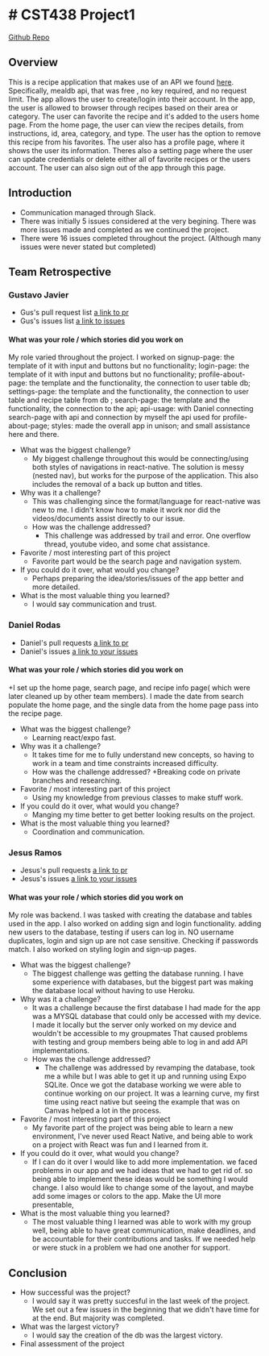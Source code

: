 # # CST438 Project1
[Github Repo](https://github.com/JesusRms1/CST438Project1)

## Overview
This is a recipe application that makes use of an API we found [here](https://github.com/public-apis/public-apis?tab=readme-ov-file). Specifically, mealdb api, that was free , no key required, and no request limit. The app allows the user to create/login into their account. In the app, the user is allowed to browser through recipes based on their area or category. The user can favorite the recipe and it's added to the users home page. From the home page, the user can view the recipes details, from instructions, id, area, category, and type. The user has the option to remove this recipe from his favorites. The user also has a profile page, where it shows the user its information. Theres also a setting page where the user can update credentials or delete either all of favorite recipes or the users account. The user can also sign out of the app through this page.

## Introduction

* Communication managed through Slack.
* There was initially 5 issues considered at the very begining. There was more issues made and completed as we continued the project.
* There were 16 issues completed throughout the project. (Although many issues were never stated but completed)

## Team Retrospective

### Gustavo Javier

- Gus's pull request list [a link to pr](https://github.com/JesusRms1/CST438Project1/pulls?q=is%3Apr+is%3Aclosed+author%3Agusjavi)
- Gus's issues list [a link to issues](https://github.com/JesusRms1/CST438Project1/issues?q=is%3Aissue%20state%3Aclosed%20assignee%3Agusjavi)

#### What was your role / which stories did you work on
  My role varied throughout the project. I worked on signup-page: the template of it with input and buttons but no functionality; login-page: the template of it with input and buttons but no functionality; profile-about-page: the template and the functionality, the connection to user table db; settings-page: the template and the functionality, the connection to user table and recipe table from db ; search-page: the template and the functionality, the connection to the api; api-usage: with Daniel connecting search-page with api and connection by myself the api used for profile-about-page; styles: made the overall app in unison; and small assistance here and there.

+ What was the biggest challenge?
  + My biggest challenge throughout this would be connecting/using both styles of navigations in react-native. The solution is messy (nested nav), but works for the purpose of the application. This also includes the removal of a back up button and titles.
+ Why was it a challenge?
  + This was challenging since the format/language for react-native was new to me. I didn't know how to make it work nor did the videos/documents assist directly to our issue.
  + How was the challenge addressed?
    + This challenge was addressed by trail and error. One overflow thread, youtube video, and some chat assistance.
+ Favorite / most interesting part of this project
  + Favorite part would be the search page and navigation system. 
+ If you could do it over, what would you change?
  + Perhaps preparing the idea/stories/issues of the app better and more detailed. 
+ What is the most valuable thing you learned?
  + I would say communication and trust.  

### Daniel Rodas

- Daniel's pull requests [a link to pr](https://github.com/JesusRms1/CST438Project1/pulls?q=is%3Apr+is%3Aclosed+author%3ATunedTuna)
- Daniel's issues [a link to your issues](https://github.com/JesusRms1/CST438Project1/issues?q=is%3Aissue%20state%3Aclosed%20assignee%3ATunedTuna)

#### What was your role / which stories did you work on
  +I set up the home page, search page, and recipe info page( which were later cleaned up by other team members). I made the date from search populate the home page, and the single data from the home page pass into the recipe page. 
+ What was the biggest challenge?
    + Learning  react/expo fast.
+ Why was it a challenge?
  + It takes time for me to fully understand new concepts, so having to work in a team and time constraints increased difficulty.
  + How was the challenge addressed?
      +Breaking code on private branches and researching.
+ Favorite / most interesting part of this project
  + Using my knowledge from previous classes to make stuff work.
+ If you could do it over, what would you change?
    + Manging my time better to get better looking results on the project.
+ What is the most valuable thing you learned?
    + Coordination and communication.

### Jesus Ramos

- Jesus's pull requests [a link to pr](https://github.com/JesusRms1/CST438Project1/pulls?q=is%3Apr+is%3Aclosed+author%3AJesusRms1)
- Jesus's issues [a link to your issues](https://github.com/JesusRms1/CST438Project1/issues?q=is%3Aissue%20state%3Aclosed%20assignee%3AJesusRms1)

#### What was your role / which stories did you work on
My role was backend. I was tasked with creating the database and tables used in the app. I also worked on adding sign and login functionality. adding new users to the database, testing if users can log in. NO username duplicates, login and sign up are not case sensitive. Checking if passwords match. I also worked on styling login and sign-up pages.

+ What was the biggest challenge?
  + The biggest challenge was getting the database running. I have some experience with databases, but the biggest part was making the database local without having to use Heroku.
+ Why was it a challenge?
  + It was a challenge because the first database I had made for the app was a MYSQL database that could only be accessed with my device. I made it locally but the server only worked on my device and wouldn't be accessible to my groupmates  That caused problems with testing and group members being able to log in and add API implementations.
  + How was the challenge addressed?
    + The challenge was addressed by revamping the database, took me a while but I was able to get it up and running using Expo SQLite. Once we got the database working we were able to continue working on our project. It was a learning curve, my first time using react native but seeing the example that was on Canvas helped a lot in the process. 
+ Favorite / most interesting part of this project
  + My favorite part of the project was being able to learn a new environment, I've never used React Native, and being able to work on a project with React was fun and I learned from it. 
+ If you could do it over, what would you change?
  + If I can do it over I would like to add more implementation. we faced problems in our app and we had ideas that we had to get rid of. so being able to implement these ideas would be something I would change. I also would like to change some of the layout, and maybe add some images or colors to the app. Make the UI more presentable, 
+ What is the most valuable thing you learned?
  + The most valuable thing I learned was able to work with my group well, being able to have great communication, make deadlines, and be accountable for their contributions and tasks. If we needed help or were stuck in a problem we had one another for support. 


## Conclusion

- How successful was the project?
  - I would say it was pretty succesful in the last week of the project. We set out a few issues in the beginning that we didn't have time for at the end. But majority was completed.
- What was the largest victory?
  - I would say the creation of the db was the largest victory.  
- Final assessment of the project
